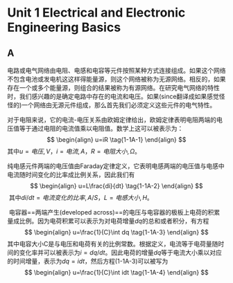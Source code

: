 # Unit 1 Electrical and Electronic Engineering Basics

## A

​    电路或电气网络由电阻、电感和电容等元件按照某种方式连接组成。如果这个网络不包含电池或发电机这这样得能量源，则这个网络被称为无源网络。相反的，如果存在一个或多个能量源，则组合的结果被称为有源网络。在研究电气网络的特性时，我们感兴趣的是确定电路中存在的电流和电压。如果(since翻译成如果感觉怪怪的)一个网络由无源元件组成，那么首先我们必须定义这些元件的电气特性。

​    对于电阻来说，它的电流-电压关系由欧姆定律给出，欧姆定律表明电阻两端的电压值等于通过电阻的电流值乘以电阻值。数学上这可以被表示为：
$$
\begin{align}
u=iR \tag{1-1A-1}
\end{align}
$$
其中$u=电压,V$，$i=电流,A$，$R=电阻大小,\Omega$。

​    纯电感元件两端的电压值由Faraday定律定义，它表明电感两端的电压值与电感中电流随时间变化的比率成比例关系，因此我们有
$$
\begin{align}
u=L\frac{di}{dt} \tag{1-1A-2}
\end{align}
$$
​    其中$di/dt=电流变化的比率,A/S$，$L=电感大小,H$。

​    电容器==两端产生(developed across)==的电压与电容器的极板上电荷的积累量成比例。因为电荷积累可以表示为对电荷增量$dq$的总和或者积分，有方程
$$
\begin{align}
u=\frac{1}{C}\int dq \tag{1-1A-3}
\end{align}
$$
​    其中电容大小C是与电压和电荷有关的比例常数。根据定义，电流等于电荷量随时间的变化率并可以被表示为$i=dq/dt$。因此电荷的增量$dq$等于电流大小乘以对应的时间增量，表示为$dq=i dt$，然后方程(1-1A-3)可以被写为
$$
\begin{align}
u=\frac{1}{C}\int idt \tag{1-1A-4}
\end{align}
$$




​    

